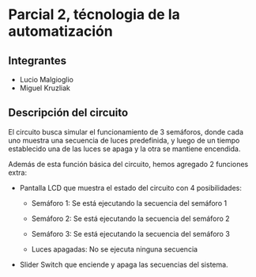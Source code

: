 # Parcial 2, técnologia de la automatización 
## Integrantes
* Lucio Malgioglio
* Miguel Kruzliak
## Descripción del circuito
El circuito busca simular el funcionamiento de 3 semáforos, donde cada uno muestra una secuencia de luces predefinida, y luego de un tiempo establecido una de las luces se apaga y la otra se mantiene encendida. 

Además de esta función básica del circuito, hemos agregado 2 funciones extra: 

 * Pantalla LCD que muestra el estado del circuito con 4 posibilidades: 

   - Semáforo 1: Se está ejecutando la secuencia del semáforo 1 

   - Semáforo 2: Se está ejecutando la secuencia del semáforo 2 

   - Semáforo 3: Se está ejecutando la secuencia del semáforo 3 

   - Luces apagadas: No se ejecuta ninguna secuencia 

* Slider Switch que enciende y apaga las secuencias del sistema.
